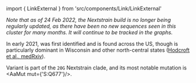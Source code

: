 import { LinkExternal } from 'src/components/Link/LinkExternal'

_Note that as of 24 Feb 2022, the Nextstrain build is no longer being regularly updated, as there have been no new sequences seen in this cluster for many months. It will continue to be tracked in the graphs._

In early 2021, <VarOrLin name="S:677H.Robin1" /> was first identified and is found across the US, though is particularly dominant in Wisconsin and other north-central states ([Hodcroft et al., medRxiv](https://www.medrxiv.org/content/10.1101/2021.02.12.21251658v2)).

Variant <VarOrLin name="S:677H.Robin1" prefix=""/> is part of the `20G` Nextstrain clade, and its most notable mutation is <AaMut mut={'S:Q677'}/>. <br/>

<MdxContent filepath="clusters/S.Q677.md" />

